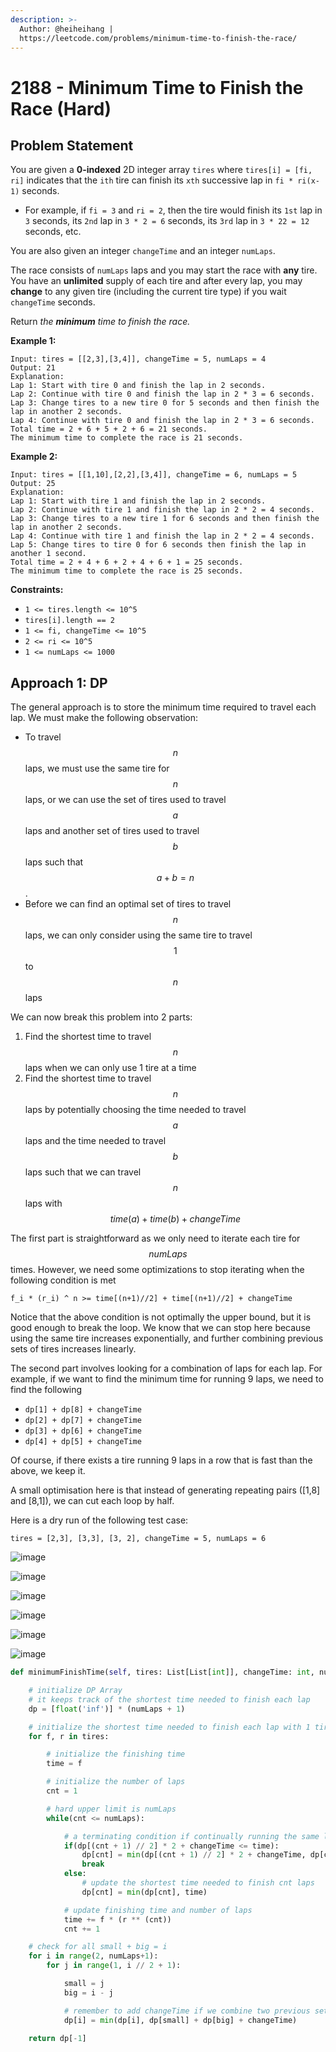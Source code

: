 ```yaml
---
description: >-
  Author: @heiheihang |
  https://leetcode.com/problems/minimum-time-to-finish-the-race/
---
```


# 2188 - Minimum Time to Finish the Race (Hard)

## Problem Statement

You are given a **0-indexed** 2D integer array `tires` where `tires[i] = [fi, ri]` indicates that the `ith` tire can finish its `xth` successive lap in `fi * ri(x-1)` seconds.

* For example, if `fi = 3` and `ri = 2`, then the tire would finish its `1st` lap in `3` seconds, its `2nd` lap in `3 * 2 = 6` seconds, its `3rd` lap in `3 * 22 = 12` seconds, etc.

You are also given an integer `changeTime` and an integer `numLaps`.

The race consists of `numLaps` laps and you may start the race with **any** tire. You have an **unlimited** supply of each tire and after every lap, you may **change** to any given tire (including the current tire type) if you wait `changeTime` seconds.

Return _the **minimum** time to finish the race._

**Example 1:**

```
Input: tires = [[2,3],[3,4]], changeTime = 5, numLaps = 4
Output: 21
Explanation: 
Lap 1: Start with tire 0 and finish the lap in 2 seconds.
Lap 2: Continue with tire 0 and finish the lap in 2 * 3 = 6 seconds.
Lap 3: Change tires to a new tire 0 for 5 seconds and then finish the lap in another 2 seconds.
Lap 4: Continue with tire 0 and finish the lap in 2 * 3 = 6 seconds.
Total time = 2 + 6 + 5 + 2 + 6 = 21 seconds.
The minimum time to complete the race is 21 seconds.
```

**Example 2:**

```
Input: tires = [[1,10],[2,2],[3,4]], changeTime = 6, numLaps = 5
Output: 25
Explanation: 
Lap 1: Start with tire 1 and finish the lap in 2 seconds.
Lap 2: Continue with tire 1 and finish the lap in 2 * 2 = 4 seconds.
Lap 3: Change tires to a new tire 1 for 6 seconds and then finish the lap in another 2 seconds.
Lap 4: Continue with tire 1 and finish the lap in 2 * 2 = 4 seconds.
Lap 5: Change tires to tire 0 for 6 seconds then finish the lap in another 1 second.
Total time = 2 + 4 + 6 + 2 + 4 + 6 + 1 = 25 seconds.
The minimum time to complete the race is 25 seconds. 
```

**Constraints:**

* `1 <= tires.length <= 10^5`
* `tires[i].length == 2`
* `1 <= fi, changeTime <= 10^5`
* `2 <= ri <= 10^5`
* `1 <= numLaps <= 1000`

## Approach 1: DP

The general approach is to store the minimum time required to travel each lap. We must make the following observation:

* To travel $$n$$ laps, we must use the same tire for $$n$$ laps, or we can use the set of tires used to travel $$a$$ laps and another set of tires used to travel $$b$$ laps such that $$a+b=n$$.
* Before we can find an optimal set of tires to travel $$n$$ laps, we can only consider using the same tire to travel $$1$$ to $$n$$ laps

We can now break this problem into 2 parts:

1. Find the shortest time to travel $$n$$ laps when we can only use 1 tire at a time
2. Find the shortest time to travel $$n$$ laps by potentially choosing the time needed to travel $$a$$ laps and the time needed to travel $$b$$ laps such that we can travel $$n$$ laps with $$time(a)+time(b)+changeTime$$

The first part is straightforward as we only need to iterate each tire for $$numLaps$$ times. However, we need some optimizations to stop iterating when the following condition is met

```
f_i * (r_i) ^ n >= time[(n+1)//2] + time[(n+1)//2] + changeTime
```

Notice that the above condition is not optimally the upper bound, but it is good enough to break the loop. We know that we can stop here because using the same tire increases exponentially, and further combining previous sets of tires increases linearly.

The second part involves looking for a combination of laps for each lap. For example, if we want to find the minimum time for running 9 laps, we need to find the following

* `dp[1] + dp[8] + changeTime`
* `dp[2] + dp[7] + changeTime`
* `dp[3] + dp[6] + changeTime`
* `dp[4] + dp[5] + changeTime`

Of course, if there exists a tire running 9 laps in a row that is fast than the above, we keep it.

A small optimisation here is that instead of generating repeating pairs (\[1,8] and \[8,1]), we can cut each loop by half.

Here is a dry run of the following test case:

```
tires = [2,3], [3,3], [3, 2], changeTime = 5, numLaps = 6
```

![image](https://user-images.githubusercontent.com/35857179/168303953-913d229c-ce49-4480-8810-a7b397856140.png)

![image](https://user-images.githubusercontent.com/35857179/168303969-2225c532-7582-4940-ab0f-5a76a3662e60.png)

![image](https://user-images.githubusercontent.com/35857179/168303988-5ec8284a-8690-4702-a363-a14a2f963cd9.png)

![image](https://user-images.githubusercontent.com/35857179/168304003-39cee495-675e-4b33-b813-4fd1ee280ea8.png)

![image](https://user-images.githubusercontent.com/35857179/168304019-dfb9f067-4556-44e8-9c2e-c19e42f8415c.png)

![image](https://user-images.githubusercontent.com/35857179/168304028-cf195b2c-3e05-4736-b950-a0c5851fcc20.png)


```python
def minimumFinishTime(self, tires: List[List[int]], changeTime: int, numLaps: int) -> int:

    # initialize DP Array
    # it keeps track of the shortest time needed to finish each lap
    dp = [float('inf')] * (numLaps + 1)

    # initialize the shortest time needed to finish each lap with 1 tire only
    for f, r in tires:

        # initialize the finishing time
        time = f

        # initialize the number of laps
        cnt = 1

        # hard upper limit is numLaps
        while(cnt <= numLaps):

            # a terminating condition if continually running the same lap is slower
            if(dp[(cnt + 1) // 2] * 2 + changeTime <= time):
                dp[cnt] = min(dp[(cnt + 1) // 2] * 2 + changeTime, dp[cnt])
                break
            else:
                # update the shortest time needed to finish cnt laps
                dp[cnt] = min(dp[cnt], time)

            # update finishing time and number of laps
            time += f * (r ** (cnt))
            cnt += 1

    # check for all small + big = i
    for i in range(2, numLaps+1):
        for j in range(1, i // 2 + 1):

            small = j
            big = i - j

            # remember to add changeTime if we combine two previous sets of tires
            dp[i] = min(dp[i], dp[small] + dp[big] + changeTime)

    return dp[-1]

```
